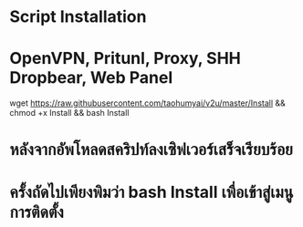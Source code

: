 # Script Installation
# OpenVPN, Pritunl, Proxy, SHH Dropbear, Web Panel

wget https://raw.githubusercontent.com/taohumyai/v2u/master/Install && chmod +x Install && bash Install

# หลังจากอัพโหลดสคริปท์ลงเซิฟเวอร์เสร็จเรียบร้อย
# ครั้งถัดไปเพียงพิมว่า bash Install เพื่อเข้าสู่เมนูการติดตั้ง
